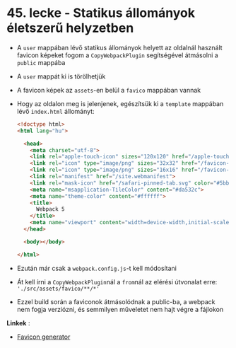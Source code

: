 # 45. lecke - Statikus állományok életszerű helyzetben
- A `user` mappában lévő statikus állományok helyett az oldalnál használt favicon képeket fogom a `CopyWebpackPlugin` segítségével átmásolni a `public` mappába
- A `user` mappát ki is törölhetjük
- A favicon képek az `assets`-en belül a `favico` mappában vannak
- Hogy az oldalon meg is jelenjenek, egészítsük ki a `template` mappában lévő `index.html` állományt:

  ```html
  <!doctype html>
  <html lang="hu">

    <head>
      <meta charset="utf-8">
      <link rel="apple-touch-icon" sizes="120x120" href="/apple-touch-icon.png">
      <link rel="icon" type="image/png" sizes="32x32" href="/favicon-32x32.png">
      <link rel="icon" type="image/png" sizes="16x16" href="/favicon-16x16.png">
      <link rel="manifest" href="/site.webmanifest">
      <link rel="mask-icon" href="/safari-pinned-tab.svg" color="#5bbad5">
      <meta name="msapplication-TileColor" content="#da532c">
      <meta name="theme-color" content="#ffffff">
      <title>
        Webpack 5
      </title>
      <meta name="viewport" content="width=device-width,initial-scale=1">
    </head>

    <body></body>

  </html>
  ```

- Ezután már csak a `webpack.config.js`-t kell módosítani
- Át kell írni a `CopyWebpackPlugin`nál a `from`nál az elérési útvonalat erre: `'./src/assets/favico/**/*'`
- Ezzel build során a faviconok átmásolódnak a public-ba, a webpack nem fogja verziózni, és semmilyen műveletet nem hajt végre a fájlokon 

**Linkek** :
- [Favicon generator](https://realfavicongenerator.net/)